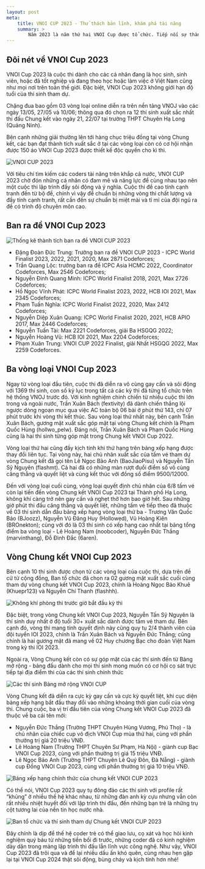 ```yaml
---
layout: post
meta:
    title: VNOI CUP 2023 - Thử thách bản lĩnh, khám phá tài năng
    summary: >
        Năm 2023 là năm thứ hai VNOI Cup được tổ chức. Tiếp nối sự thành công của mùa đầu tiên, VNOI Cup 2023 khởi động với mục đích tìm kiếm những tài năng lập trình trẻ Việt Nam. Trải qua ba vòng loại đầy cam go và vòng Chung kết vô cùng gay cấn, chủ nhân của chiếc cup vô địch VNOI Cup 2023 danh giá đã lộ diện. Hãy cùng điểm lại chặng đường tìm ra những gương mặt xuất sắc trong cuộc thi này nhé!
---
```


## Đôi nét về VNOI Cup 2023

VNOI Cup 2023 là cuộc thi dành cho các cá nhân đang là học sinh, sinh viên, hoặc đã tốt nghiệp và đang theo học hoặc làm việc ở Việt Nam cũng như mọi nơi trên toàn thế giới. Đặc biệt, VNOI Cup 2023 không giới hạn độ tuổi của thí sinh tham dự.

Chặng đua bao gồm 03 vòng loại online diễn ra trên nền tảng VNOJ vào các ngày 13/05, 27/05 và 10/06; thông qua đó chọn ra 12 thí sinh xuất sắc nhất thi đấu Chung kết vào ngày 21, 22/07 tại trường THPT Chuyên Hạ Long (Quảng Ninh).

Bên cạnh những giải thưởng lên tới hàng chục triệu đồng tại vòng Chung kết, các bạn đạt thành tích xuất sắc ở tại các vòng loại còn có cơ hội nhận được 150 áo VNOI Cup 2023 được thiết kế độc quyền cho kì thi. 

![VNOI CUP 2023](../assets/vnoi-cup/image1.jpg)

Với tiêu chí tìm kiếm các coders tài năng trên khắp cả nước, VNOI CUP 2023 chờ đón những cá nhân có đam mê và năng lực để cùng nhau tạo nên một cuộc thi lập trình đầy sôi động và ý nghĩa. Cuộc thi đề cao tính cạnh tranh đến từ bộ đề, chính vì vậy để chuẩn bị những vòng thi chất lượng và đầy tính cạnh tranh, rất cần đến sự chuẩn bị miệt mài và tỉ mỉ của đội ngũ ra đề có trình độ chuyên môn cao.

## Ban ra đề VNOI Cup 2023
    
![Thống kê thành tích ban ra đề VNOI CUP 2023](../assets/vnoi-cup/image4.png)
- Đặng Đoàn Đức Trung: Trưởng ban ra đề VNOI CUP 2023 - ICPC World Finalist 2023, 2022, 2021, 2020, Max 2871 Codeforces;
- Trần Quang Lộc: trưởng ban ra đề ICPC Asia HCMC 2022, Coordinator Codeforces, Max 2546 Codeforces;
- Nguyễn Đinh Quang Minh: ICPC World Finalist 2018, 2021, Max 2726 Codeforces;
- Hồ Ngọc Vĩnh Phát: ICPC World Finalist 2023, 2022, HCB IOI 2021, Max 2345 Codeforces;
- Phạm Tuấn Nghĩa: ICPC World Finalist 2022, 2020, Max 2412 Codeforces;
- Nguyễn Diệp Xuân Quang: ICPC World Finalist 2020, 2021, HCB APIO 2017, Max 2446 Codeforces;
- Nguyễn Tuấn Tài: Max 2221 Codeforces, giải Ba HSGQG 2022;
- Nguyễn Hoàng Vũ: HCB IOI 2021, Max 2204 Codeforces;
- Phạm Xuân Trung: VNOI CUP 2022 Finalist, giải Nhất HSGQG 2022, Max 2259 Codeforces.

## Ba vòng loại VNOI Cup 2023

Ngay từ vòng loại đầu tiên, cuộc thi đã diễn ra vô cùng gay cấn và sôi động với 1369 thí sinh, con số kỷ lục trong tất cả các kỳ thi đã từng tổ chức trên hệ thống VNOJ trước đó. Với kinh nghiệm chinh chiến từ nhiều cuộc thi lớn trong và ngoài nước, Trần Xuân Bách (fextivity) đã dành chiến thắng lội ngược dòng ngoạn mục qua việc AC toàn bộ 06 bài ở phút thứ 143, chỉ 07 phút trước khi vòng thi kết thúc. Sau vòng loại thứ nhất này, bên cạnh Trần Xuân Bách, gương mặt xuất sắc góp mặt tại vòng Chung kết chính là Phạm Quốc Hùng (hollwo_pelw). Đáng nói, Trần Xuân Bách và Phạm Quốc Hùng cũng là hai thí sinh từng góp mặt trong Chung kết VNOI Cup 2022. 

Vòng loại thứ hai cũng đầy kịch tính khi thứ hạng trên bảng xếp hạng được thay đổi liên tục. Tại vòng này, hai chủ nhân xuất sắc của tấm vé tham dự vòng Chung kết đã gọi tên Lê Ngọc Bảo Anh (BaoJiaoPisu) và Nguyễn Tấn Sỹ Nguyên (flashmt). Cả hai đã có những màn rượt đuổi điểm số vô cùng căng thẳng và quyết liệt và cùng kết thúc với đồng số điểm 9500/12000. 

Đến với vòng loại cuối cùng, vòng loại quyết định chủ nhân của 6/8 tấm vé còn lại tiến đến vòng Chung kết VNOI Cup 2023 tại Thành phố Hạ Long, không khí càng trở nên gay cấn và nghẹt thở hơn bao giờ hết. Sau những giờ phút thi đấu căng thẳng và quyết liệt, những tấm vé tiếp theo đã thuộc về 03 thí sinh dẫn đầu bảng xếp hạng vòng loại thứ ba - Trương Văn Quốc Bảo (BJoozz), Nguyễn Vũ Đăng Huy (Hollowed), Vũ Hoàng Kiên (BROnekton); cùng với đó là 03 thí sinh có xếp hạng cao nhất tại bảng tổng điểm ba vòng loại - Lê Hoàng Nam (noobcoder), Nguyễn Đức Thắng (marvinthang), Đỗ Đình Đắc (6aren).

## Vòng Chung kết VNOI Cup 2023

Bên cạnh 10 thí sinh được chọn từ các vòng loại của cuộc thi, dựa trên đề cử từ cộng đồng, Ban tổ chức đã chọn ra 02 gương mặt xuất sắc cuối cùng tham dự vòng chung kết VNOI Cup 2023, chính là Hoàng Ngọc Bảo Khuê (Khuepr123) và Nguyễn Chí Thanh (flashhh).

![Không khí phòng thi trước giờ bắt đầu kỳ thi](../assets/vnoi-cup/image3.jpg)

Đặc biệt, trong vòng Chung kết VNOI Cup 2023, Nguyễn Tấn Sỹ Nguyên là thí sinh duy nhất ở độ tuổi 30+ xuất sắc dành được tấm vé tham dự. Bên cạnh đó, vòng thi mang tính quyết định này cũng quy tụ 2/4 thành viên của đội tuyển IOI 2023, chính là Trần Xuân Bách và Nguyễn Đức Thắng; cũng chính là hai gương mặt đã mang về 02 Huy chương Bạc cho đoàn Việt Nam trong kỳ thi IOI 2023. 

Ngoài ra, Vòng Chung kết còn có sự góp mặt của các thí sinh đến từ Bảng mở rộng - bảng đấu dành cho mọi thí sinh mong muốn có cơ hội cọ sát trực tiếp tại địa điểm thi của các thí sinh chính thức

![Các thí sinh Bảng mở rộng VNOI CUP](../assets/vnoi-cup/image6.jpg)


Vòng Chung kết đã diễn ra cực kỳ gay cấn và cực kỳ quyết liệt, khi cục diện bảng xếp hạng bắt đầu thay đổi vào những khoảng thời gian cuối của vòng thi. Chung cuộc, ba vị trí đầu tiên của vòng Chung kết VNOI Cup 2023 đã thuộc về ba cái tên mới:

- Nguyễn Đức Thắng (Trường THPT Chuyên Hùng Vương, Phú Thọ) - là chủ nhân của chiếc cup vô địch VNOI Cup mùa thứ hai, cùng với phần thưởng trị giá 20 triệu VNĐ.
- Lê Hoàng Nam (Trường THPT Chuyên Sư Phạm, Hà Nội) - giành cup Bạc VNOI Cup 2023, cùng với phần thưởng trị giá 15 triệu VNĐ.
- Lê Ngọc Bảo Anh (Trường THPT Chuyên Lê Quý Đôn, Đà Nẵng) - giành cup Đồng VNOI Cup 2023, cùng với phần thưởng trị giá 10 triệu VNĐ.

![Bảng xếp hạng chính thức của chung kết VNOI CUP 2023](../assets/vnoi-cup/image5.png)

Có thể nói, VNOI Cup 2023 quy tụ đông đảo các thí sinh với profile rất “khủng” ở nhiều thế hệ khác nhau, từ những đàn anh kỳ cựu nhưng vẫn còn rất nhiều nhiệt huyết đối với lập trình thi đấu, đến những bạn trẻ là những trụ cột tương lai của nền tin học nước nhà. 

![Ban tổ chức và thí sinh tham dự Chung kết VNOI CUP 2023](../assets/vnoi-cup/image7.jpg)

Đây chính là dịp để thế hệ coder trẻ có thể giao lưu, cọ xát và học hỏi kinh nghiệm quý báu từ những tiền bối đi trước, những coder đã có kinh nghiệm dày dặn trong mảng lập trình thi đấu lẫn lĩnh vực công nghệ. Như vậy, VNOI Cup 2023 đã trôi qua và để lại nhiều dấu ấn khó quên, cùng nhau hẹn gặp lại tại VNOI Cup 2024 thật sôi động, bùng cháy và kịch tính hơn nhé!

